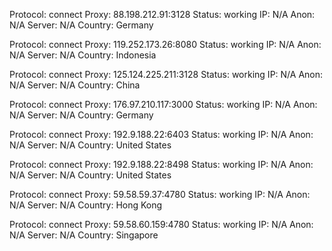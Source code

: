 Protocol: connect
Proxy: 88.198.212.91:3128
Status: working
IP: N/A
Anon: N/A
Server: N/A
Country: Germany

Protocol: connect
Proxy: 119.252.173.26:8080
Status: working
IP: N/A
Anon: N/A
Server: N/A
Country: Indonesia

Protocol: connect
Proxy: 125.124.225.211:3128
Status: working
IP: N/A
Anon: N/A
Server: N/A
Country: China

Protocol: connect
Proxy: 176.97.210.117:3000
Status: working
IP: N/A
Anon: N/A
Server: N/A
Country: Germany

Protocol: connect
Proxy: 192.9.188.22:6403
Status: working
IP: N/A
Anon: N/A
Server: N/A
Country: United States

Protocol: connect
Proxy: 192.9.188.22:8498
Status: working
IP: N/A
Anon: N/A
Server: N/A
Country: United States

Protocol: connect
Proxy: 59.58.59.37:4780
Status: working
IP: N/A
Anon: N/A
Server: N/A
Country: Hong Kong

Protocol: connect
Proxy: 59.58.60.159:4780
Status: working
IP: N/A
Anon: N/A
Server: N/A
Country: Singapore

